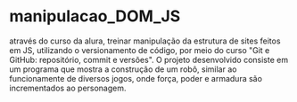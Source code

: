 # manipulacao_DOM_JS
através do curso da alura, treinar manipulação da estrutura de sites feitos em JS, utilizando o versionamento de código, por meio do curso "Git e GitHub: repositório, commit e versões".
O projeto desenvolvido consiste em um programa que mostra a construção de um robô, similar ao funcionamente de diversos jogos, onde força, poder e armadura são incrementados ao personagem.
